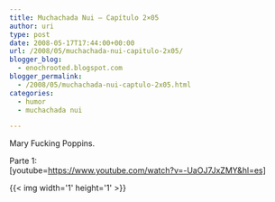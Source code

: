 ```yaml
---
title: Muchachada Nui – Capítulo 2×05
author: uri
type: post
date: 2008-05-17T17:44:00+00:00
url: /2008/05/muchachada-nui-capitulo-2x05/
blogger_blog:
  - enochrooted.blogspot.com
blogger_permalink:
  - /2008/05/muchachada-nui-captulo-2x05.html
categories:
  - humor
  - muchachada nui

---
```

Mary Fucking Poppins.

Parte 1:  
[youtube=https://www.youtube.com/watch?v=-UaOJ7JxZMY&hl=es] 

<div class="blogger-post-footer">
  {{< img width='1' height='1' >}}
</div>